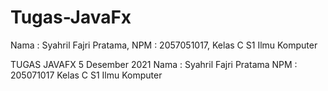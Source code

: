 # Tugas-JavaFx
Nama : Syahril Fajri Pratama, NPM : 2057051017, Kelas C S1 Ilmu Komputer


TUGAS JAVAFX 5 Desember 2021
Nama : Syahril Fajri Pratama
NPM : 205071017
Kelas C S1 Ilmu Komputer
